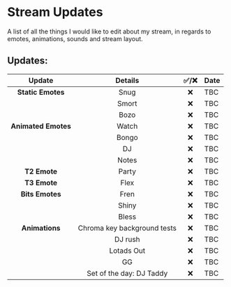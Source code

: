 # Stream Updates
A list of all the things I would like to edit about my stream, in regards to emotes, animations, sounds and stream layout.
<br>
## Updates:
| **Update** | **Details** | **✅/❌** | **Date** |
|:-:|:-:|:-:|-|
| **Static Emotes** | Snug | ❌ | TBC |
| | Smort | ❌ | TBC |
| | Bozo | ❌ | TBC |
| **Animated Emotes** | Watch | ❌ | TBC |
| | Bongo | ❌ | TBC |
| | DJ | ❌ | TBC |
| | Notes | ❌ | TBC |
| **T2 Emote** | Party | ❌ | TBC |
| **T3 Emote** | Flex | ❌ | TBC |
| **Bits Emotes** | Fren | ❌ | TBC |
| | Shiny | ❌ | TBC |
| | Bless | ❌ | TBC |
| **Animations** | Chroma key background tests | ❌ | TBC |
| | DJ rush | ❌ | TBC |
| | Lotads Out | ❌ | TBC |
| | GG | ❌ | TBC |
| | Set of the day: DJ Taddy | ❌ | TBC |
